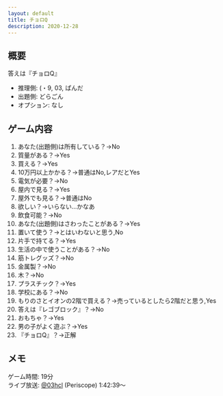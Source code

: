 ```yaml
---
layout: default
title: チョロQ
description: 2020-12-28
---
```


## 概要

答えは『チョロQ』

- 推理側: (・9, 03, ぱんだ
- 出題側: どらごん
- オプション: なし

## ゲーム内容

1. あなた(出題側)は所有している？→No
2. 質量がある？→Yes
3. 買える？→Yes
4. 10万円以上かかる？→普通はNo,レアだとYes
5. 電気が必要？→No
6. 屋内で見る？→Yes
7. 屋外でも見る？→普通はNo
8. 欲しい？→いらない…かなあ
9. 飲食可能？→No
10. あなた(出題側)はさわったことがある？→Yes
11. 置いて使う？→とはいわないと思う,No
12. 片手で持てる？→Yes
13. 生活の中で使うことがある？→No
14. 筋トレグッズ？→No
15. 金属製？→No
16. 木？→No
17. プラスチック？→Yes
18. 学校にある？→No
19. もりのさとイオンの2階で買える？→売っているとしたら2階だと思う,Yes
20. 答えは『レゴブロック』？→No
21. おもちゃ？→Yes
22. 男の子がよく遊ぶ？→Yes
23. 『チョロQ』？→正解

## メモ

ゲーム時間: 19分  
ライブ放送: [@03hcl](https://www.periscope.tv/03hcl/1yNGaWlvEPdxj?t=1h42m39s) (Periscope) 1:42:39～
